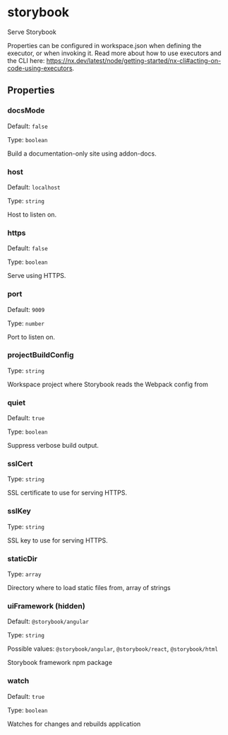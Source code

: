 # storybook

Serve Storybook

Properties can be configured in workspace.json when defining the executor, or when invoking it.
Read more about how to use executors and the CLI here: https://nx.dev/latest/node/getting-started/nx-cli#acting-on-code-using-executors.

## Properties

### docsMode

Default: `false`

Type: `boolean`

Build a documentation-only site using addon-docs.

### host

Default: `localhost`

Type: `string`

Host to listen on.

### https

Default: `false`

Type: `boolean`

Serve using HTTPS.

### port

Default: `9009`

Type: `number`

Port to listen on.

### projectBuildConfig

Type: `string`

Workspace project where Storybook reads the Webpack config from

### quiet

Default: `true`

Type: `boolean`

Suppress verbose build output.

### sslCert

Type: `string`

SSL certificate to use for serving HTTPS.

### sslKey

Type: `string`

SSL key to use for serving HTTPS.

### staticDir

Type: `array`

Directory where to load static files from, array of strings

### uiFramework (**hidden**)

Default: `@storybook/angular`

Type: `string`

Possible values: `@storybook/angular`, `@storybook/react`, `@storybook/html`

Storybook framework npm package

### watch

Default: `true`

Type: `boolean`

Watches for changes and rebuilds application
